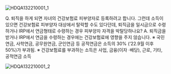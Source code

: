 
![HDQA132210001_1](HDQA132210001_1.jpg)

Q. 퇴직을 하게 되면 자녀의 건강보험료 피부양자로 등록하려고 합니다. 그런데 소득이 있으면 건강보험료 피부양자 대상에서 탈락할 수도 있다던데, 퇴직금을 일시금으로 수령하거나 IRP에서 연금형태로 수령하는 경우 피부양자 자격을 박탈당하나요?
A. 퇴직금을 받거나 IRP에서 연금을 수령하는 경우에는 건강보험료에 영향을 주지 않습니다. ※ 국민연금, 사학연금, 공무원연금, 군인연금 등 공적연금은 소득의 30% (‘22.9월 이후 50%)가 부과됨. ※ 건강보험료를 부과하는 소득은 사업, 금융(이자 ·배당), 근로, 기타, 공적연금 소득

![HDQA132210001_2](HDQA132210001_2.jpg)

